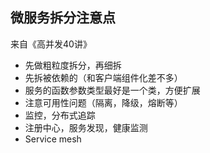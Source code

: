 ## 微服务拆分注意点
来自《高并发40讲》

- 先做粗粒度拆分，再细拆
- 先拆被依赖的（和客户端组件化差不多）
- 服务的函数参数类型最好是一个类，方便扩展
- 注意可用性问题（隔离，降级，熔断等）
- 监控，分布式追踪
- 注册中心，服务发现，健康监测
- Service mesh

